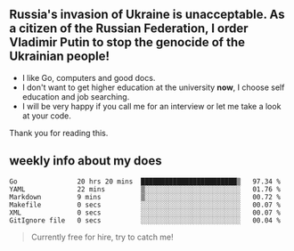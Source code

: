 ## Russia's invasion of Ukraine is unacceptable. As a citizen of the Russian Federation, I order Vladimir Putin to stop the genocide of the Ukrainian people!

- I like Go, computers and good docs.
- I don't want to get higher education at the university **now**, I choose self education and job searching.
- I will be very happy if you call me for an interview or let me take a look at your code.

Thank you for reading this.

## weekly info about my does
<!--START_SECTION:waka-->

```text
Go               20 hrs 20 mins  ████████████████████████▒   97.34 %
YAML             22 mins         ▒░░░░░░░░░░░░░░░░░░░░░░░░   01.76 %
Markdown         9 mins          ▒░░░░░░░░░░░░░░░░░░░░░░░░   00.72 %
Makefile         0 secs          ░░░░░░░░░░░░░░░░░░░░░░░░░   00.07 %
XML              0 secs          ░░░░░░░░░░░░░░░░░░░░░░░░░   00.07 %
GitIgnore file   0 secs          ░░░░░░░░░░░░░░░░░░░░░░░░░   00.04 %
```

<!--END_SECTION:waka-->

> Currently free for hire, try to catch me!

